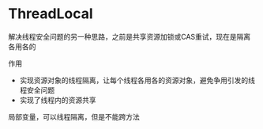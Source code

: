 # ThreadLocal



解决线程安全问题的另一种思路，之前是共享资源加锁或CAS重试，现在是隔离各用各的



作用

- 实现资源对象的线程隔离，让每个线程各用各的资源对象，避免争用引发的线程安全问题
- 实现了线程内的资源共享



局部变量，可以线程隔离，但是不能跨方法





